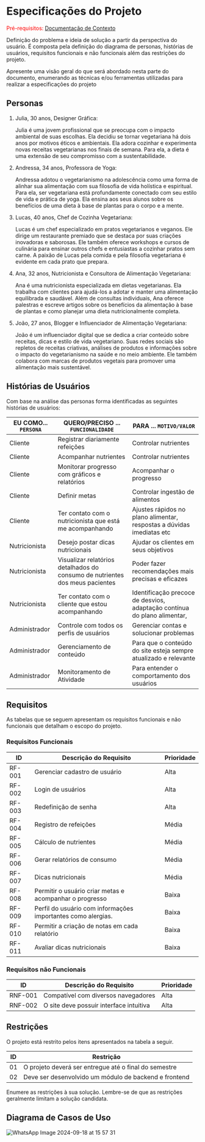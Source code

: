 # Especificações do Projeto

<span style="color:red">Pré-requisitos: <a href="1-Documentação de Contexto.md"> Documentação de Contexto</a></span>

Definição do problema e ideia de solução a partir da perspectiva do usuário. É composta pela definição do  diagrama de personas, histórias de usuários, requisitos funcionais e não funcionais além das restrições do projeto.

Apresente uma visão geral do que será abordado nesta parte do documento, enumerando as técnicas e/ou ferramentas utilizadas para realizar a especificações do projeto

## Personas

1. Julia, 30 anos, Designer Gráfica: 

   Julia é uma jovem profissional que se preocupa com o impacto ambiental de suas escolhas. Ela decidiu se tornar vegetariana há dois anos por motivos éticos e ambientais. Ela adora cozinhar e experimenta novas receitas vegetarianas nos finais de semana. Para ela, a dieta é uma extensão de seu compromisso com a sustentabilidade. 

2. Andressa, 34 anos, Professora de Yoga: 

   Andressa adotou o vegetarianismo na adolescência como uma forma de alinhar sua alimentação com sua filosofia de vida holística e espiritual. Para ela, ser vegetariana está profundamente conectado com seu estilo de vida e prática de yoga. Ela ensina aos seus alunos sobre os benefícios de uma dieta à base de plantas para o corpo e a mente. 

3. Lucas, 40 anos, Chef de Cozinha Vegetariana: 

   Lucas é um chef especializado em pratos vegetarianos e veganos. Ele dirige um restaurante premiado que se destaca por suas criações inovadoras e saborosas. Ele também oferece workshops e cursos de culinária para ensinar outros chefs e entusiastas a cozinhar pratos sem carne. A paixão de Lucas pela comida e pela filosofia vegetariana é evidente em cada prato que prepara. 

4. Ana, 32 anos, Nutricionista e Consultora de Alimentação Vegetariana: 

   Ana é uma nutricionista especializada em dietas vegetarianas. Ela trabalha com clientes para ajudá-los a adotar e manter uma alimentação equilibrada e saudável. Além de consultas individuais, Ana oferece palestras e escreve artigos sobre os benefícios da alimentação à base de plantas e como planejar uma dieta nutricionalmente completa. 

5. João, 27 anos, Blogger e Influenciador de Alimentação Vegetariana: 

   João é um influenciador digital que se dedica a criar conteúdo sobre receitas, dicas e estilo de vida vegetariano. Suas redes sociais são repletos de receitas criativas, análises de produtos e informações sobre o impacto do vegetarianismo na saúde e no meio ambiente. Ele também colabora com marcas de produtos vegetais para promover uma alimentação mais sustentável. 

## Histórias de Usuários

Com base na análise das personas forma identificadas as seguintes histórias de usuários:

|EU COMO... `PERSONA`| QUERO/PRECISO ... `FUNCIONALIDADE` |PARA ... `MOTIVO/VALOR`                 |
|--------------------|------------------------------------|----------------------------------------|
|Cliente   | Registrar diariamente refeições        | Controlar nutrientes               |
|Cliente       | Acompanhar nutrientes                  | Controlar nutrientes  |
|Cliente       | Monitorar progresso com gráficos e relatórios               | Acompanhar o progresso   |
|Cliente       | Definir metas                  | Controlar ingestão de alimentos   |
|Cliente       | Ter contato com o nutricionista que está me acompanhando                  |Ajustes rápidos no plano alimentar, respostas a dúvidas imediatas etc   |
|Nutricionista        | Desejo postar dicas nutricionais                  | Ajudar os clientes em seus objetivos   |
|Nutricionista        | Visualizar relatórios detalhados do consumo de nutrientes dos meus pacientes                   |Poder fazer recomendações mais precisas e eficazes    |
|Nutricionista        | Ter contato com o cliente que estou acompanhando                  | Identificação precoce de desvios, adaptação contínua do plano alimentar,     |
|Administrador         | Controle com todos os perfis de usuários                  | Gerenciar contas e solucionar problemas    |
|Administrador         | Gerenciamento de conteúdo                   | Para que o conteúdo do site esteja sempre atualizado e relevante     |
|Administrador         | Monitoramento de Atividade                  | Para entender o comportamento dos usuários     |



## Requisitos

As tabelas que se seguem apresentam os requisitos funcionais e não funcionais que detalham o escopo do projeto.

### Requisitos Funcionais

|ID    | Descrição do Requisito  | Prioridade |
|------|-----------------------------------------|----|
|RF-001|  Gerenciar cadastro de usuário | Alta  | 
|RF-002| Login de usuários     | Alta  |
|RF-003| Redefinição de senha  | Alta  |
|RF-004| Registro de refeições   | Média   |
|RF-005| Cálculo de nutrientes  | Média   |
|RF-006| Gerar relatórios de consumo   | Média   |
|RF-007| Dicas nutricionais   | Média   |
|RF-008| Permitir o usuário criar metas e acompanhar o progresso   | Baixa   |
|RF-009| Perfil do usuário com informações importantes como alergias.   | Baixa   |
|RF-010| Permitir a criação de notas em cada relatório   | Baixa   |
|RF-011| Avaliar dicas nutricionais    | Baixa   |


### Requisitos não Funcionais

|ID     | Descrição do Requisito  |Prioridade |
|-------|-------------------------|----|
|RNF-001| Compatível com diversos navegadores   | Alta  | 
|RNF-002| O site deve possuir interface intuitiva  |  Alta  | 



## Restrições

O projeto está restrito pelos itens apresentados na tabela a seguir.

|ID| Restrição                                             |
|--|-------------------------------------------------------|
|01| O projeto deverá ser entregue até o final do semestre |
|02| Deve ser desenvolvido um módulo de backend e frontend        |


Enumere as restrições à sua solução. Lembre-se de que as restrições geralmente limitam a solução candidata.



## Diagrama de Casos de Uso

![WhatsApp Image 2024-09-18 at 15 57 31](https://github.com/user-attachments/assets/fa79e77e-b33e-4568-b711-313ba81b1176)
